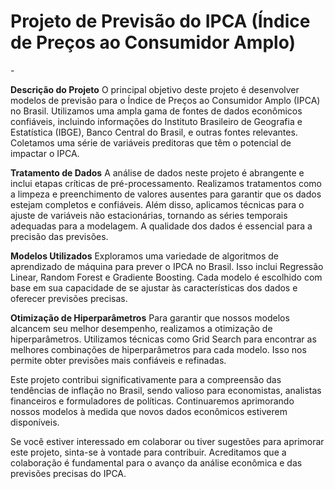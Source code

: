 <h1>Projeto de Previsão do IPCA (Índice de Preços ao Consumidor Amplo)</h1>
-

**Descrição do Projeto**
O principal objetivo deste projeto é desenvolver modelos de previsão para o Índice de Preços ao Consumidor Amplo (IPCA) no Brasil. 
Utilizamos uma ampla gama de fontes de dados econômicos confiáveis, incluindo informações do Instituto Brasileiro de Geografia e Estatística (IBGE), 
Banco Central do Brasil, e outras fontes relevantes. Coletamos uma série de variáveis preditoras que têm o potencial de impactar o IPCA.

**Tratamento de Dados**
A análise de dados neste projeto é abrangente e inclui etapas críticas de pré-processamento. Realizamos tratamentos como a limpeza e preenchimento de 
valores ausentes para garantir que os dados estejam completos e confiáveis. Além disso, aplicamos técnicas para o ajuste de variáveis não estacionárias, 
tornando as séries temporais adequadas para a modelagem. A qualidade dos dados é essencial para a precisão das previsões.

**Modelos Utilizados**
Exploramos uma variedade de algoritmos de aprendizado de máquina para prever o IPCA no Brasil. Isso inclui Regressão Linear, Random Forest e Gradiente Boosting. Cada modelo é escolhido com base em sua capacidade de se ajustar às características dos
dados e oferecer previsões precisas.

**Otimização de Hiperparâmetros**
Para garantir que nossos modelos alcancem seu melhor desempenho, realizamos a otimização de hiperparâmetros. Utilizamos técnicas como Grid Search para 
encontrar as melhores combinações de hiperparâmetros para cada modelo. Isso nos permite obter previsões mais confiáveis e refinadas.

Este projeto contribui significativamente para a compreensão das tendências de inflação no Brasil, sendo valioso para economistas, analistas financeiros e 
formuladores de políticas. Continuaremos aprimorando nossos modelos à medida que novos dados econômicos estiverem disponíveis.

Se você estiver interessado em colaborar ou tiver sugestões para aprimorar este projeto, sinta-se à vontade para contribuir. Acreditamos que a colaboração é 
fundamental para o avanço da análise econômica e das previsões precisas do IPCA.
